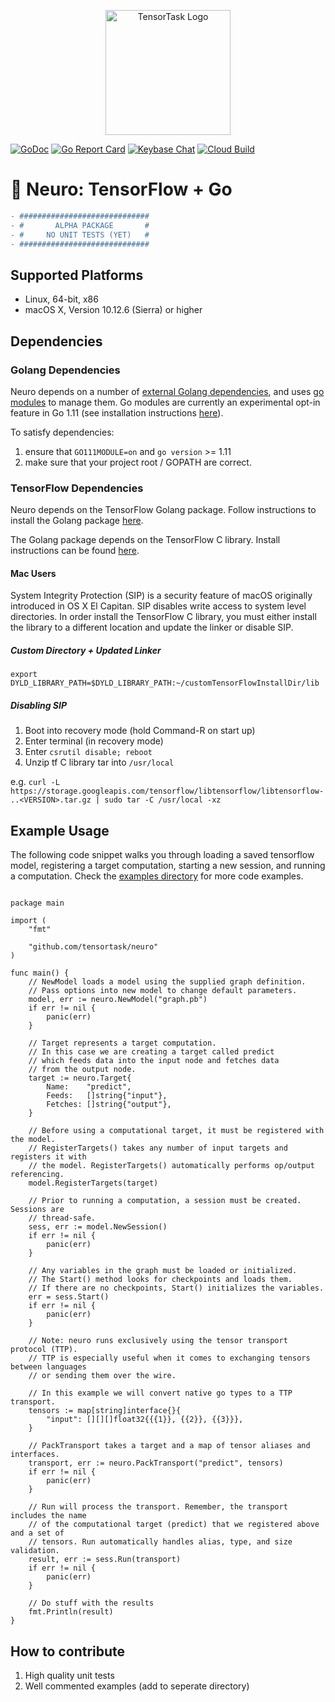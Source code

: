 <p align="center">
<a href="https://tensortask.com">
<img width="200" alt="TensorTask Logo" src="https://storage.googleapis.com/tensortask-static/tensortask_transparent.png">
</a>
</p>

[![GoDoc][1]][2] [![Go Report Card][3]][4] [![Keybase Chat][5]][6] [![Cloud Build][7]][8]

[1]: https://godoc.org/github.com/tensortask/neuro?status.svg
[2]: https://godoc.org/github.com/tensortask/neuro
[3]: https://goreportcard.com/badge/github.com/tensortask/neuro
[4]: https://goreportcard.com/report/github.com/tensortask/neuro
[5]: https://img.shields.io/badge/keybase%20chat-tensortask.public-blue.svg
[6]: https://keybase.io/team/tensortask.public
[7]: https://storage.googleapis.com/tensortask-static/build/neuro.svg
[8]: https://github.com/sbsends/cloud-build-badge

[9]: https://github.com/golang/go/wiki/Modules
[10]: https://github.com/golang/go/wiki/Modules#how-to-install-and-activate-module-support
[11]: https://www.tensorflow.org/install/lang_go
[12]: https://www.tensorflow.org/install/lang_c

# 🧠 Neuro: TensorFlow + Go

```diff
- #############################
- #       ALPHA PACKAGE       #
- #     NO UNIT TESTS (YET)   #
- #############################
```

## Supported Platforms

* Linux, 64-bit, x86
* macOS X, Version 10.12.6 (Sierra) or higher

## Dependencies

### Golang Dependencies

Neuro depends on a number of [external Golang dependencies](./go.sum), and uses [go modules][9] to manage them. Go modules are currently an experimental opt-in feature in Go 1.11 (see installation instructions [here][10]).

To satisfy dependencies: 
1) ensure that `GO111MODULE=on` and `go version` >= 1.11
2) make sure that your project root / GOPATH are correct.

### TensorFlow Dependencies

Neuro depends on the TensorFlow Golang package. Follow instructions to install the Golang package [here][11]. 

The Golang package depends on the TensorFlow C library. Install instructions can be found [here][12].

#### Mac Users

System Integrity Protection (SIP) is a security feature of macOS originally introduced in OS X El Capitan. SIP disables write access to system level directories. In order install the TensorFlow C library, you must either install the library to a different location and update the linker or disable SIP.

##### Custom Directory + Updated Linker
`export DYLD_LIBRARY_PATH=$DYLD_LIBRARY_PATH:~/customTensorFlowInstallDir/lib`

##### Disabling SIP

1) Boot into recovery mode (hold Command-R on start up)
2) Enter terminal (in recovery mode)
3) Enter `csrutil disable; reboot`
4) Unzip tf C library tar into `/usr/local`

e.g. `curl -L https://storage.googleapis.com/tensorflow/libtensorflow/libtensorflow-..<VERSION>.tar.gz | sudo tar -C /usr/local -xz`

## Example Usage

The following code snippet walks you through loading a saved tensorflow model, registering a target computation, starting a new session, and running a computation. Check the [examples directory](./examples/) for more code examples.


```golang

package main

import (
	"fmt"

	"github.com/tensortask/neuro"
)

func main() {
	// NewModel loads a model using the supplied graph definition.
	// Pass options into new model to change default parameters.
	model, err := neuro.NewModel("graph.pb")
	if err != nil {
		panic(err)
	}

	// Target represents a target computation.
	// In this case we are creating a target called predict
	// which feeds data into the input node and fetches data
	// from the output node.
	target := neuro.Target{
		Name:    "predict",
		Feeds:   []string{"input"},
		Fetches: []string{"output"},
	}

	// Before using a computational target, it must be registered with the model.
	// RegisterTargets() takes any number of input targets and registers it with
	// the model. RegisterTargets() automatically performs op/output referencing.
	model.RegisterTargets(target)

	// Prior to running a computation, a session must be created. Sessions are
	// thread-safe.
	sess, err := model.NewSession()
	if err != nil {
		panic(err)
	}

	// Any variables in the graph must be loaded or initialized.
	// The Start() method looks for checkpoints and loads them.
	// If there are no checkpoints, Start() initializes the variables.
	err = sess.Start()
	if err != nil {
		panic(err)
	}

	// Note: neuro runs exclusively using the tensor transport protocol (TTP).
	// TTP is especially useful when it comes to exchanging tensors between languages
	// or sending them over the wire.

	// In this example we will convert native go types to a TTP transport.
	tensors := map[string]interface{}{
		"input": [][][]float32{{{1}}, {{2}}, {{3}}},
	}

	// PackTransport takes a target and a map of tensor aliases and interfaces.
	transport, err := neuro.PackTransport("predict", tensors)
	if err != nil {
		panic(err)
	}

	// Run will process the transport. Remember, the transport includes the name
	// of the computational target (predict) that we registered above and a set of
	// tensors. Run automatically handles alias, type, and size validation.
	result, err := sess.Run(transport)
	if err != nil {
		panic(err)
	}

	// Do stuff with the results
	fmt.Println(result)
}
```

## How to contribute

1) High quality unit tests
2) Well commented examples (add to seperate directory)

